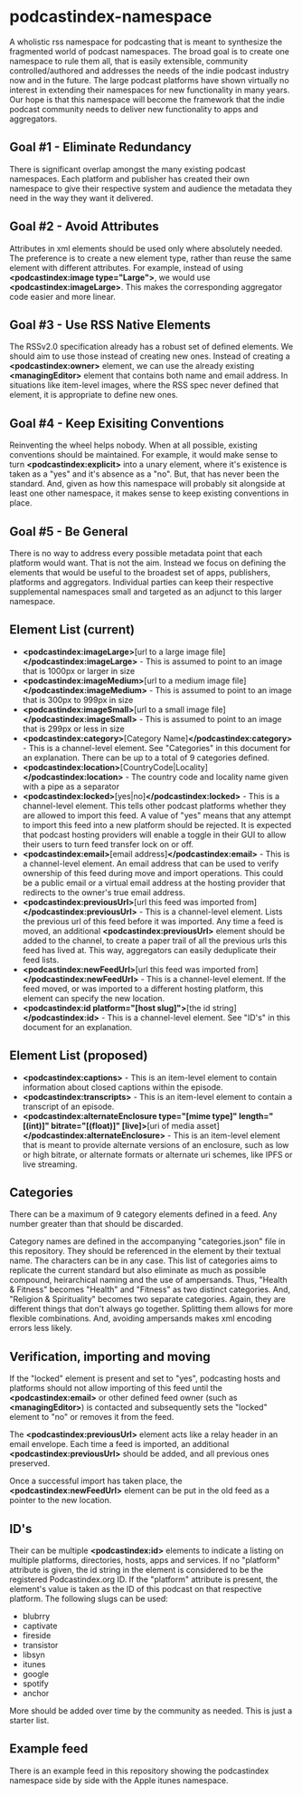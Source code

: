 # podcastindex-namespace

A wholistic rss namespace for podcasting that is meant to synthesize the fragmented world of podcast namespaces.  The broad goal is to create one namespace
to rule them all, that is easily extensible, community controlled/authored and addresses the needs of the indie podcast industry now and in the future.
The large podcast platforms have shown virtually no interest in extending their namespaces for new functionality in many years.  Our hope is that this namespace
will become the framework that the indie podcast community needs to deliver new functionality to apps and aggregators.


## Goal #1 - Eliminate Redundancy

There is significant overlap amongst the many existing podcast namespaces.  Each platform and publisher has created their own namespace to give their respective
system and audience the metadata they need in the way they want it delivered.


## Goal #2 - Avoid Attributes

Attributes in xml elements should be used only where absolutely needed.  The preference is to create a new element type, rather than reuse the same element with
different attributes.  For example, instead of using **\<podcastindex:image type="Large">**, we would use **\<podcastindex:imageLarge>**.  This makes the corresponding
aggregator code easier and more linear.


## Goal #3 - Use RSS Native Elements

The RSSv2.0 specification already has a robust set of defined elements.  We should aim to use those instead of creating new ones.  Instead of creating a **\<podcastindex:owner>**
element, we can use the already existing **\<managingEditor>** element that contains both name and email address.  In situations like item-level images, where the RSS
spec never defined that element, it is appropriate to define new ones.


## Goal #4 - Keep Exisiting Conventions

Reinventing the wheel helps nobody.  When at all possible, existing conventions should be maintained.  For example, it would make sense to turn **\<podcastindex:explicit>** into
a unary element, where it's existence is taken as a "yes" and it's absence as a "no".  But, that has never been the standard.  And, given as how this namespace will probably
sit alongside at least one other namespace, it makes sense to keep existing conventions in place.


## Goal #5 - Be General

There is no way to address every possible metadata point that each platform would want.  That is not the aim.  Instead we focus on defining the elements that would be useful
to the broadest set of apps, publishers, platforms and aggregators.  Individual parties can keep their respective supplemental namespaces small and targeted as an adjunct to
this larger namespace.


## Element List (current)

- **\<podcastindex:imageLarge>**[url to a large image file]**\</podcastindex:imageLarge>** - This is assumed to point to an image that is 1000px or larger in size
- **\<podcastindex:imageMedium>**[url to a medium image file]**\</podcastindex:imageMedium>** - This is assumed to point to an image that is 300px to 999px in size
- **\<podcastindex:imageSmall>**[url to a small image file]**\</podcastindex:imageSmall>** - This is assumed to point to an image that is 299px or less in size
- **\<podcastindex:category>**[Category Name]**\</podcastindex:category>** - This is a channel-level element.  See "Categories" in this document for an explanation.  There can be up to a total of 9 categories defined.
- **\<podcastindex:location>**[CountryCode|Locality]**\</podcastindex:location>** - The country code and locality name given with a pipe as a separator
- **\<podcastindex:locked>**[yes|no]**\</podcastindex:locked>** - This is a channel-level element.  This tells other podcast platforms whether they are allowed to import this feed.  A value of "yes" means that any attempt to import
   this feed into a new platform should be rejected.  It is expected that podcast hosting providers will enable a toggle in their GUI to allow their users to turn
   feed transfer lock on or off.
- **\<podcastindex:email>**[email address]**\</podcastindex:email>** - This is a channel-level element.  An email address that can be used to verify ownership of this feed during move and import operations.  This could be a public email or a
   virtual email address at the hosting provider that redirects to the owner's true email address.
- **\<podcastindex:previousUrl>**[url this feed was imported from]**\</podcastindex:previousUrl>** - This is a channel-level element.  Lists the previous url of this feed before it was imported.  Any time a feed is moved, an additional **\<podcastindex:previousUrl>** element
   should be added to the channel, to create a paper trail of all the previous urls this feed has lived at.  This way, aggregators can easily deduplicate their feed lists.
- **\<podcastindex:newFeedUrl>**[url this feed was imported from]**\</podcastindex:newFeedUrl>** - This is a channel-level element.  If the feed moved, or was imported to a different hosting platform, this element can specify the new location.
- **\<podcastindex:id platform="[host slug]">**[the id string]**\</podcastindex:id>** - This is a channel-level element.  See "ID's" in this document for an explanation.


## Element List (proposed)
- **\<podcastindex:captions>** - This is an item-level element to contain information about closed captions within the episode.
- **\<podcastindex:transcripts>** - This is an item-level element to contain a transcript of an episode.
- **\<podcastindex:alternateEnclosure type="[mime type]" length="[(int)]" bitrate="[(float)]" [live]>**[uri of media asset]**\</podcastindex:alternateEnclosure>** - This is an item-level element that is meant to provide alternate versions of an enclosure, such as low or
  high bitrate, or alternate formats or alternate uri schemes, like IPFS or live streaming.


## Categories

There can be a maximum of 9 category elements defined in a feed.  Any number greater than that should be discarded.

Category names are defined in the accompanying "categories.json" file
in this repository.  They should be referenced in the element by their textual name.  The characters can be in any case.  This list of categories aims to replicate the current
standard but also eliminate as much as possible compound, heirarchical naming and the use of ampersands.  Thus, "Health & Fitness" becomes "Health" and "Fitness" as two distinct categories.
And, "Religion & Spirituality" becomes two separate categories.  Again, they are different things that don't always go together.  Splitting them allows for more flexible combinations.  And,
avoiding ampersands makes xml encoding errors less likely.



## Verification, importing and moving

If the "locked" element is present and set to "yes", podcasting hosts and platforms should not allow importing of this feed until the **\<podcastindex:email>** or other defined feed owner (such as **\<managingEditor>**) is
contacted and subsequently sets the "locked" element to "no" or removes it from the feed.

The **\<podcastindex:previousUrl>** element acts like a relay header in an email envelope.  Each time a feed is imported, an additional **\<podcastindex:previousUrl>** should be added, and all previous ones preserved.

Once a successful import has taken place, the **\<podcastindex:newFeedUrl>** element can be put in the old feed as a pointer to the new location.



## ID's

Their can be multiple **\<podcastindex:id>** elements to indicate a listing on multiple platforms, directories, hosts, apps and services.  If no "platform" attribute is given, the id string in the element is
considered to be the registered Podcastindex.org ID.  If the "platform" attribute is present, the element's value is taken as the ID of this podcast on that respective platform.  The following slugs
can be used:

- blubrry
- captivate
- fireside
- transistor
- libsyn
- itunes
- google
- spotify
- anchor

More should be added over time by the community as needed.  This is just a starter list.


## Example feed

There is an example feed in this repository showing the podcastindex namespace side by side with the Apple itunes namespace.